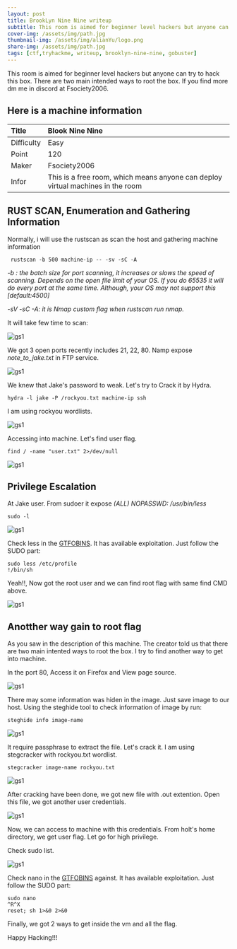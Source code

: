 ```yaml
---
layout: post
title: BrookLyn Nine Nine writeup
subtitle: This room is aimed for beginner level hackers but anyone can try to hack this box. There are two main intended ways to root the box.
cover-img: /assets/img/path.jpg
thumbnail-img: /assets/img/alianYu/logo.png
share-img: /assets/img/path.jpg
tags: [ctf,tryhackme, writeup, brooklyn-nine-nine, gobuster]
---
```


This room is aimed for beginner level hackers but anyone can try to hack this box. There are two main intended ways to root the box. If you find more dm me in discord at Fsociety2006.


## Here is a machine information

| Title | Blook Nine Nine | 
| :------ |:--- | 
| Difficulty | Easy | 
| Point | 120 |
| Maker | Fsociety2006 |
| Infor | This is a free room, which means anyone can deploy virtual machines in the room  | 


## RUST SCAN, Enumeration and Gathering Information
Normally, i will use the rustscan as scan the host and gathering machine information


``` rustscan -b 500 machine-ip -- -sv -sC -A```
<em>

-b : the batch size for port scanning, it increases or slows the speed of scanning. Depends on the open file limit of your OS.  If you do 65535 it will do every port at the same time. Although, your OS may not support this [default:4500]

-sV -sC -A: it is Nmap custom flag when rustscan run nmap.
</em>

It will take few time to scan: 

![gs1](/assets/img/brook/1.png)

We got 3 open ports recently includes 21, 22, 80. Namp expose *note_to_jake.txt* in FTP service.

![gs1](/assets/img/brook/2.png)

We knew that Jake's password to weak. Let's try to Crack it by Hydra.

```
hydra -l jake -P /rockyou.txt machine-ip ssh

```

I am using rockyou wordlists.

![gs1](/assets/img/brook/3.png)

Accessing into machine. Let's find user flag.

```
find / -name "user.txt" 2>/dev/null

```

![gs1](/assets/img/brook/4.png)

## Privilege Escalation

At Jake user. From sudoer it expose *(ALL) NOPASSWD: /usr/bin/less*

```
sudo -l
```

![gs1](/assets/img/brook/5.png)

Check less in the [GTFOBINS](https://gtfobins.github.io/). It has available exploitation. Just follow the SUDO part:

```
sudo less /etc/profile
!/bin/sh

```

Yeah!!, Now got the root user and we can find root flag with same find CMD above.

![gs1](/assets/img/brook/6.png)

## Anotther way gain to root flag
As you saw in the description of this machine. The creator told us that there are two main intented ways to root the box. I try to find another way to get into machine.

In the port 80, Access it on Firefox and View page source.

![gs1](/assets/img/brook/7.png)

There may some information was hiden in the image. Just save image to our host. Using the steghide tool to check information of image by run:

```
steghide info image-name
```
![gs1](/assets/img/brook/8.png)

It require passphrase to extract the file. Let's crack it. I am using stegcracker with rockyou.txt wordlist.

```
stegcracker image-name rockyou.txt
```

![gs1](/assets/img/brook/9.png)

After cracking have been done, we got new file with .out extention. Open this file, we got another user credentials.

![gs1](/assets/img/brook/10.png)

Now, we can access to machine with this credentials. From holt's home directory, we get user flag. Let go for high privilege.

Check sudo list. 

![gs1](/assets/img/brook/11.png)

Check nano in the [GTFOBINS](https://gtfobins.github.io/) against. It has available exploitation. Just follow the SUDO part:

```
sudo nano
^R^X
reset; sh 1>&0 2>&0
```

Finally, we got 2 ways to get inside the vm and all the flag.

Happy Hacking!!!